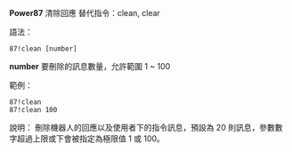 **Power87** 清除回應
替代指令：clean, clear

語法：
```
87!clean [number]
```
__number__ 要刪除的訊息數量，允許範圍 1 ~ 100

範例：
```
87!clean
87!clean 100
```
說明：
刪除機器人的回應以及使用者下的指令訊息，預設為 20 則訊息，參數數字超過上限或下會被指定為極限值 1 或 100。
